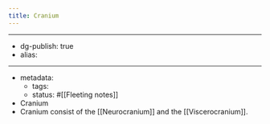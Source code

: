 ```yaml
---
title: Cranium
---
```


- --
- dg-publish: true
- alias:
- --
- metadata:
	- tags:
	- status: #[[Fleeting notes]]
- Cranium
- Cranium consist of the [[Neurocranium]] and the [[Viscerocranium]].